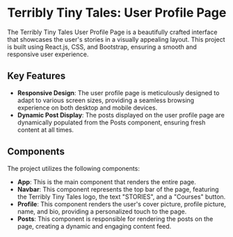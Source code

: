 # Terribly Tiny Tales: User Profile Page

The Terribly Tiny Tales User Profile Page is a beautifully crafted interface that showcases the user's stories in a visually appealing layout. This project is built using React.js, CSS, and Bootstrap, ensuring a smooth and responsive user experience.

## Key Features
- **Responsive Design**: The user profile page is meticulously designed to adapt to various screen sizes, providing a seamless browsing experience on both desktop and mobile devices.
- **Dynamic Post Display**: The posts displayed on the user profile page are dynamically populated from the Posts component, ensuring fresh content at all times.

## Components
The project utilizes the following components:

- **App**: This is the main component that renders the entire page.
- **Navbar**: This component represents the top bar of the page, featuring the Terribly Tiny Tales logo, the text "STORIES", and a "Courses" button.
- **Profile**: This component renders the user's cover picture, profile picture, name, and bio, providing a personalized touch to the page.
- **Posts**: This component is responsible for rendering the posts on the page, creating a dynamic and engaging content feed.
